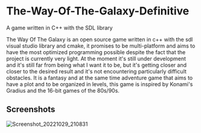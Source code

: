 # The-Way-Of-The-Galaxy-Definitive
A game written in C++ with the SDL library

The Way Of The Galaxy is an open source game written in c++ with the sdl visual studio library and cmake, it promises to be multi-platform and aims to have the most optimized programming possible despite the fact that the project is currently very light. At the moment it's still under development and it's still far from being what I want it to be, but it's getting closer and closer to the desired result and it's not encountering particularly difficult obstacles. It is a fantasy and at the same time adventure game that aims to have a plot and to be organized in levels, this game is inspired by Konami's Gradius and the 16-bit games of the 80s/90s.

## Screenshots
![Screenshot_20221029_210831](https://user-images.githubusercontent.com/93731405/202857538-fb845781-a9b2-4435-b362-d54646596b17.png)

